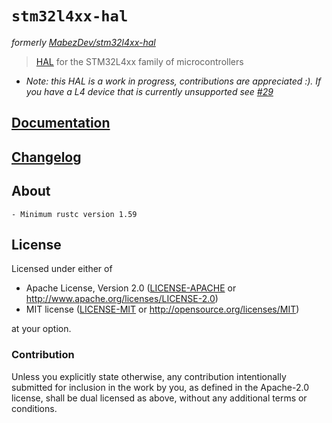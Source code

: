 # `stm32l4xx-hal`

_formerly [MabezDev/stm32l4xx-hal](https://github.com/mabezdev/stm32l4xx-hal)_

> [HAL] for the STM32L4xx family of microcontrollers

- *Note: this HAL is a work in progress, contributions are appreciated :). If you have a L4 device that is currently unsupported see [#29](https://github.com/stm32-rs/stm32l4xx-hal/issues/29)*

[HAL]: https://crates.io/crates/embedded-hal

## [Documentation](https://docs.rs/stm32l4xx-hal/latest/stm32l4xx_hal/)

## [Changelog](https://github.com/mabezdev/stm32l4xx-hal/blob/master/CHANGELOG.md)

## About

    - Minimum rustc version 1.59

## License

Licensed under either of

- Apache License, Version 2.0 ([LICENSE-APACHE](LICENSE-APACHE) or
  http://www.apache.org/licenses/LICENSE-2.0)
- MIT license ([LICENSE-MIT](LICENSE-MIT) or http://opensource.org/licenses/MIT)

at your option.

### Contribution

Unless you explicitly state otherwise, any contribution intentionally submitted
for inclusion in the work by you, as defined in the Apache-2.0 license, shall be
dual licensed as above, without any additional terms or conditions.
